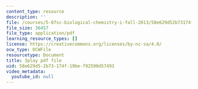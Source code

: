 ```yaml
---
content_type: resource
description: ''
file: /courses/5-07sc-biological-chemistry-i-fall-2013/58e629d52b73174f19bef92590d57493_345Wz_7CrN4.pdf
file_size: 36457
file_type: application/pdf
learning_resource_types: []
license: https://creativecommons.org/licenses/by-nc-sa/4.0/
ocw_type: OCWFile
resourcetype: Document
title: 3play pdf file
uid: 58e629d5-2b73-174f-19be-f92590d57493
video_metadata:
  youtube_id: null
---
```

